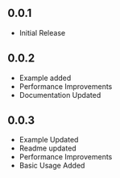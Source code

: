 ## 0.0.1

* Initial Release

## 0.0.2

* Example added
* Performance Improvements
* Documentation Updated

## 0.0.3

* Example Updated
* Readme updated
* Performance Improvements
* Basic Usage Added
